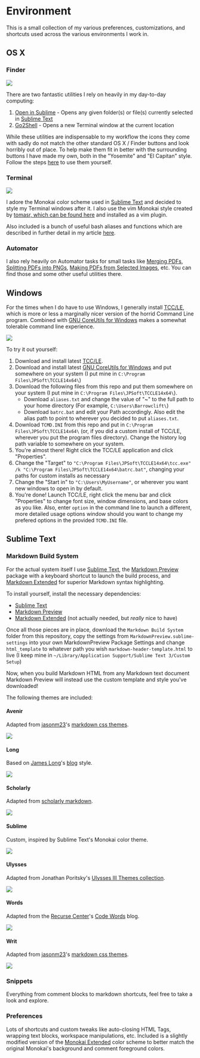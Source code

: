 Environment
===========

This is a small collection of my various preferences, customizations, and shortcuts used across the various environments I work in.

OS X
----

### Finder

<img src="https://raw.githubusercontent.com/Barrowclift/Environment/master/OS%20X/Finder/screenshot.png">

There are two fantastic utilities I rely on heavily in my day-to-day computing:

1. [Open in Sublime](https://github.com/pjv/open-in-sublime/wiki) - Opens any given folder(s) or file(s) currently selected in [Sublime Text](http://www.sublimetext.com)
2. [Go2Shell](http://zipzapmac.com/Go2Shell) - Opens a new Terminal window at the current location

While these utilities are indispensable to my workflow the icons they come with sadly do not match the other standard OS X / Finder buttons and look horribly out of place. To help make them fit in better with the surrounding buttons I have made my own, both in the "Yosemite" and "El Capitan" style. Follow the steps [here](http://lifehacker.com/5897796/how-to-customize-any-folder-or-app-icon-using-any-image-in-os-x) to use them yourself.

### Terminal

<img src="https://raw.githubusercontent.com/Barrowclift/Environment/master/OS%20X/Terminal/screenshot.png">

I adore the Monokai color scheme used in [Sublime Text](http://www.sublimetext.com) and decided to style my Terminal windows after it. I also use the vim Monokai style created by [tomasr, which can be found here](https://github.com/tomasr/molokai) and installed as a vim plugin.

Also included is a bunch of useful bash aliases and functions which are described in further detail in my article [here](http://barrowclift.me/Post/Making-Terminal-Better/).

### Automator

I also rely heavily on Automator tasks for small tasks like [Merging PDFs](https://raw.githubusercontent.com/Barrowclift/Environment/master/OS%20X/Automator%20Services/Merge%20PDFs.workflow), [Splitting PDFs into PNGs](https://raw.githubusercontent.com/Barrowclift/Environment/master/OS%20X/Automator%20Services/Split%20PDF%20into%20PNGs.workflow), [Making PDFs from Selected Images](https://raw.githubusercontent.com/Barrowclift/Environment/master/OS%20X/Automator%20Services/Make%20PDF%20from%20images.workflow), etc. You can find those and some other useful utilities there.

Windows
-------

For the times when I do have to use Windows, I generally install [TCC/LE](https://jpsoft.com/tccle-cmd-replacement.html), which is more or less a marginally nicer version of the horrid Command Line program. Combined with [GNU CoreUtils for Windows](gnuwin32.sourceforge.net/packages/coreutils.htm) makes a somewhat tolerable command line experience.

<img src="https://raw.githubusercontent.com/Barrowclift/Environment/master/Windows/tcc.png">

To try it out yourself:

1. Download and install latest [TCC/LE](https://jpsoft.com/tccle-cmd-replacement.html).
2. Download and install latest [GNU CoreUtils for Windows](gnuwin32.sourceforge.net/packages/coreutils.htm) and put somewhere on your system (I put mine in `C:\Program Files\JPSoft\TCCLE14x64\`)
3. Download the following files from this repo and put them somewhere on your system (I put mine in `C:\Program Files\JPSoft\TCCLE14x64\`).
	* Download `aliases.txt` and change the value of "~" to the full path to your home directory (For example, `C:\Users\Barrowclift\`)
	* Download `batrc.bat` and edit your Path accordingly. Also edit the alias path to point to wherever you decided to put `aliases.txt`.
4. Download `TCMD.INI` from this repo and put in `C:\Program Files\JPSoft\TCCLE14x64\` (or, if you did a custom install of TCC/LE, wherever you put the program files directory). Change the history log path variable to somewhere on your system.
5. You're almost there! Right click the TCC/LE application and click "Properties".
6. Change the "Target" to `"C:\Program Files\JPSoft\TCCLE14x64\tcc.exe" /k "C:\Program Files\JPSoft\TCCLE14x64\batrc.bat"`, changing your paths for custom installs as necessary
7. Change the "Start in" to `"C:\Users\MyUsername"`, or wherever you want new windows to open in by default.
8. You're done! Launch TCC/LE, right click the menu bar and click "Properties" to change font size, window dimensions, and base colors as you like. Also, enter `option` in the command line to launch a different, more detailed usage options window should you want to change my prefered options in the provided `TCMD.INI` file.

Sublime Text
------------

### Markdown Build System

For the actual system itself I use [Sublime Text](http://www.sublimetext.com), the [Markdown Preview](https://packagecontrol.io/packages/Markdown%20Preview) package with a keyboard shortcut to launch the build process, and [Markdown Extended](https://packagecontrol.io/packages/Markdown%20Extended) for superior Markdown syntax highlighting.

To install yourself, install the necessary dependencies:

* [Sublime Text](http://www.sublimetext.com)
* [Markdown Preview](https://packagecontrol.io/packages/Markdown%20Preview)
* [Markdown Extended](https://packagecontrol.io/packages/Markdown%20Extended) (not actually needed, but *really* nice to have)

Once all those pieces are in place, download the `Markdown Build System` folder from this repository, copy the settings from `MarkdownPreview.sublime-settings` into your own MarkdownPreview Package Settings and change `html_template` to whatever path you wish `markdown-header-template.html` to live (I keep mine in `~/Library/Application Support/Sublime Text 3/Custom Setup`)

Now, when you build Markdown HTML from any Markdown text document Markdown Preview will instead use the custom template and style you've downloaded!

The following themes are included:

#### Avenir

Adapted from [jasonm23](https://github.com/jasonm23)'s [markdown css themes](https://github.com/jasonm23/markdown-css-themes).

<img src="https://raw.githubusercontent.com/Barrowclift/Environment/master/Sublime%20Text/Markdown%20Build%20System/src/avenir/preview.png">

#### Long

Based on [James Long](https://twitter.com/jlongster)'s [blog](http://jlongster.com) style.

<img src="https://raw.githubusercontent.com/Barrowclift/Environment/master/Sublime%20Text/Markdown%20Build%20System/src/long/preview.png">

#### Scholarly

Adapted from [scholarly markdown](http://scholarlymarkdown.com).

<img src="https://raw.githubusercontent.com/Barrowclift/Environment/master/Sublime%20Text/Markdown%20Build%20System/src/scholarly/preview.png">

#### Sublime

Custom, inspired by Sublime Text's Monokai color theme.

<img src="https://raw.githubusercontent.com/Barrowclift/Environment/master/Sublime%20Text/Markdown%20Build%20System/src/sublime/preview.png">

#### Ulysses

Adapted from Jonathan Poritsky's [Ulysses III Themes collection](http://www.candlerblog.com/2013/04/11/ulysses-iii-and-marked/).

<img src="https://raw.githubusercontent.com/Barrowclift/Environment/master/Sublime%20Text/Markdown%20Build%20System/src/ulysses/preview.png">

#### Words

Adapted from the [Recurse Center](https://www.recurse.com/)'s [Code Words](https://codewords.recurse.com) blog.

<img src="https://raw.githubusercontent.com/Barrowclift/Environment/master/Sublime%20Text/Markdown%20Build%20System/src/words/preview.png">

#### Writ

Adapted from [jasonm23](https://github.com/jasonm23)'s [markdown css themes](https://github.com/jasonm23/markdown-css-themes).

<img src="https://raw.githubusercontent.com/Barrowclift/Environment/master/Sublime%20Text/Markdown%20Build%20System/src/writ/preview.png">

### Snippets

Everything from comment blocks to markdown shortcuts, feel free to take a look and explore.

### Preferences

Lots of shortcuts and custom tweaks like auto-closing HTML Tags, wrapping text blocks, workspace manipulations, etc. Included is a slightly modified version of the [Monokai Extended](https://packagecontrol.io/packages/Monokai%20Extended) color scheme to better match the original Monokai's background and comment foreground colors.